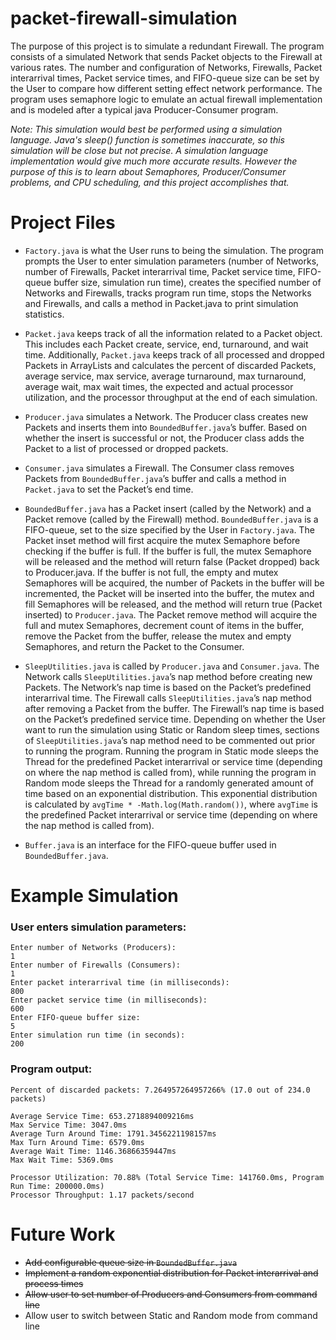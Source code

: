 # packet-firewall-simulation
The purpose of this project is to simulate a redundant Firewall. The program consists of a simulated Network that sends Packet objects to the Firewall at various rates. The number and configuration of Networks, Firewalls, Packet interarrival times, Packet service times, and FIFO-queue size can be set by the User to compare how different setting effect network performance. The program uses semaphore logic to emulate an actual firewall implementation and is modeled after a typical java Producer-Consumer program.

_Note: This simulation would best be performed using a simulation language. Java's sleep() function is sometimes inaccurate, so this simulation will be close but not precise. A simulation language implementation would give much more accurate results. However the purpose of this is to learn about Semaphores, Producer/Consumer problems, and CPU scheduling, and this project accomplishes that._

# Project Files

* `Factory.java` is what the User runs to being the simulation. The program prompts the User to enter simulation parameters (number of Networks, number of Firewalls, Packet interarrival time, Packet service time, FIFO-queue buffer size, simulation run time), creates the specified number of Networks and Firewalls, tracks program run time, stops the Networks and Firewalls, and calls a method in Packet.java to print simulation statistics.

* `Packet.java` keeps track of all the information related to a Packet object. This includes each Packet create, service, end, turnaround, and wait time. Additionally, `Packet.java` keeps track of all processed and dropped Packets in ArrayLists and calculates the percent of discarded Packets, average service, max service, average turnaround, max turnaround, average wait, max wait times, the expected and actual processor utilization, and the processor throughput at the end of each simulation.

* `Producer.java` simulates a Network. The Producer class creates new Packets and inserts them into `BoundedBuffer.java`’s buffer. Based on whether the insert is successful or not, the Producer class adds the Packet to a list of processed or dropped packets.

* `Consumer.java` simulates a Firewall. The Consumer class removes Packets from `BoundedBuffer.java`’s buffer and calls a method in `Packet.java` to set the Packet’s end time. 

* `BoundedBuffer.java` has a Packet insert (called by the Network) and a Packet remove (called by the Firewall) method. `BoundedBuffer.java` is a FIFO-queue, set to the size specified by the User in `Factory.java`. The Packet inset method will first acquire the mutex Semaphore before checking if the buffer is full. If the buffer is full, the mutex Semaphore will be released and the method will return false (Packet dropped) back to Producer.java. If the buffer is not full, the empty and mutex Semaphores will be acquired, the number of Packets in the buffer will be incremented, the Packet will be inserted into the buffer, the mutex and fill Semaphores will be released, and the method will return true (Packet inserted) to `Producer.java`. The Packet remove method will acquire the full and mutex Semaphores, decrement count of items in the buffer, remove the Packet from the buffer, release the mutex and empty Semaphores, and return the Packet to the Consumer.

* `SleepUtilities.java` is called by `Producer.java` and `Consumer.java`. The Network calls `SleepUtilities.java`’s nap method before creating new Packets. The Network’s nap time is based on the Packet’s predefined interarrival time. The Firewall calls `SleepUtilities.java`’s nap method after removing a Packet from the buffer. The Firewall’s nap time is based on the Packet’s predefined service time. Depending on whether the User want to run the simulation using Static or Random sleep times, sections of `SleepUtilities.java`’s nap method need to be commented out prior to running the program. Running the program in Static mode sleeps the Thread for the predefined Packet interarrival or service time (depending on where the nap method is called from), while running the program in Random mode sleeps the Thread for a randomly generated amount of time based on an exponential distribution. This exponential distribution is calculated by `avgTime * -Math.log(Math.random())`, where `avgTime` is the predefined Packet interarrival or service time (depending on where the nap method is called from).

* `Buffer.java` is an interface for the FIFO-queue buffer used in `BoundedBuffer.java`.

# Example Simulation

### User enters simulation parameters:
~~~
Enter number of Networks (Producers):
1
Enter number of Firewalls (Consumers):
1
Enter packet interarrival time (in milliseconds):
800
Enter packet service time (in milliseconds):
600
Enter FIFO-queue buffer size:
5
Enter simulation run time (in seconds):
200
~~~
    
### Program output:
~~~
Percent of discarded packets: 7.264957264957266% (17.0 out of 234.0 packets)

Average Service Time: 653.2718894009216ms
Max Service Time: 3047.0ms
Average Turn Around Time: 1791.3456221198157ms
Max Turn Around Time: 6579.0ms
Average Wait Time: 1146.36866359447ms
Max Wait Time: 5369.0ms

Processor Utilization: 70.88% (Total Service Time: 141760.0ms, Program Run Time: 200000.0ms)
Processor Throughput: 1.17 packets/second
~~~

# Future Work

* ~~Add configurable queue size in `BoundedBuffer.java`~~
* ~~Implement a random exponential distribution for Packet interarrival and process times~~
* ~~Allow user to set number of Producers and Consumers from command line~~
* Allow user to switch between Static and Random mode from command line
